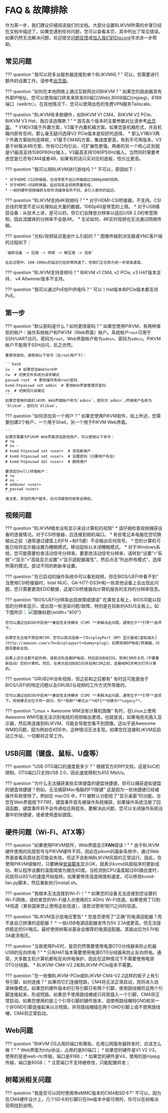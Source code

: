 # FAQ & 故障排除

作为第一步，我们建议仔细阅读我们的文档。大部分设置BLIKVM所需的步骤已经在文档中描述了。如果您遇到任何问题，您可以查看本页，其中列出了常见错误。如果仍然无法解决问题，欢迎提交[问题反馈](https://github.com/ThomasVon2021/blikvm/issues)或[加入我们的Discord](https://discord.gg/9Y374gUF6C)寻求进一步帮助。

## 常见问题

??? question "我可以将多台服务器连接到单个BLIKVM吗？"
    可以，但需要进行额外的设置工作。请参考[此页面](switch-guide.md)。

??? question "如何在本地网络上通过互联网访问BliKVM？"
    如果您的路由器具有外部IP地址，您可以使用端口转发来转发80端口(Web),8008端口(mjpeg)，8188端口（webrtc）。在其他情况下，您可以使用出色的免费VPN服务Tailscale。

??? question "BLiKVM有多款硬件，如BliKVM V1 CM4、BliKVM V2 PCIe、BliKVM V3 Hat，我应该选哪款？"
    * 首先各个版本的主要参数对比请参考[此页面](index.md)。
    * V1和V3属于外置方案，V2属于内置机箱方案。如果您是机箱形式，并且机箱内部有空间，那么毫无疑问选择V2 PCIe版本是较好的选择。
    * 那么V1和V3两个外置方案如何选择呢，V1基于CM4的方案，集成度更高，有到手可用版本。V3基于树莓派4B方案，所有IO口均引出，可扩展性更强。两者的另一个核心区别就是V1最高支持1080P60Hz输入，V3最高支持1080P50Hz输入。当然同时需要考虑您是已否有CM4或者4B，如果有的话只买对应的底板，性价比更高。

??? question "我可以用BLIKVM进行游戏吗？"
    不可以，原因如下：

    * 对于HDMI-CSI桥接器，总线带宽不足以传输超过1080p60的视频。
    * 对于HDMI-USB转换器，延迟较高且视频质量较低。
    * 一般的硬件视频捕获与软件流媒体有所不同，会引入额外的延迟。

??? question "BLIKVM支持4K视频吗？"
    * 对于HDMI-CSI桥接器，不支持。CSI总线的带宽不足以处理如此大量的数据。1080p60是带宽的上限。
    * 对于USB捕获设备：从技术上讲，是可以的，但它们会降低分辨率以适应USB 2.0的带宽限制，因此流媒体的分辨率不会是4K。
    * 无论如何，4K实时视频也无法通过网络传输。

??? question "光标/视频延迟是由什么引起的？"
    图像传输到浏览器或VNC客户端的过程如下：

    `捕获设备 -> 压缩 -> 网络 -> 解压缩 -> 渲染`

    在此过程中，100-200ms的延迟已经非常快速了。但我们正在努力进一步提高速度。

??? question "BLIKVM支持音频吗？"
    BliKVM v1 CM4, v2 PCIe, v3 HAT版本支持， v4 Allwinner版本不支持。

??? question "我可以通过PoE给Pi供电吗？"
    可以！Hat版本和PCIe版本都支持PoE。

## 第一步

??? question "默认密码是什么？如何更改密码？"
    如果您使用PiKVM，有两种类型的帐户：操作系统帐户和PiKVM（Web界面）帐户。系统帐户`root`可用于SSH/UART访问，密码为`root`。Web界面帐户称为`admin`，密码为`admin`。PiKVM帐户不能用于SSH访问，反之亦然。

    要更改密码，请使用以下命令（在root用户下）：

    ```bash
    su -  # 如果您在Webterm中
    rw  # 切换文件系统为读写模式
    passwd root  # 更改操作系统root密码
    kvmd-htpasswd set admin  # 更改Web界面管理员密码
    ro  # 切换回只读模式
    ```
    如果您使用的是BliKVM，Web界面帐户称为`admin`，密码为`admin`,终端用户名称为`blikvm`，密码为`blikvm`。

??? question "如何添加另一个用户？"
    如果您使用PiKVM软件，如上所述，您需要创建2个帐户，一个用于Shell，另一个用于PiKVM Web界面。

    ```
    如果您需要为PiKVM Web界面添加其他用户，可以使用以下命令：
    # rw
    # su -
    # kvmd-htpasswd set <user>  # 添加新用户
    # kvmd-htpasswd set <user>  # 设置密码（只要用户存在）
    # kvmd-htpasswd del <user>  # 删除用户

    要添加Shell/终端帐户：
    # rw
    # su -
    # adduser <user>
    # passwd <user>
    ```
    请注意，添加的用户越多，访问流媒体时帧率会降低。

## 视频问题

??? question "BLIKVM根本没有显示来自计算机的视频"
    * 请仔细检查视频捕获设备的连接情况。对于CSI桥接器，应连接到相机端口。
    * 有些笔记本电脑在您切换输出之前（通常通过键盘上的FN +和F5键）不会输出任何信号。
    * 您的计算机可能已经将显示器设置为睡眠模式。移动鼠标以关闭睡眠模式。
    * 对于Windows系统，您可能需要检查活动信号分辨率。要更改活动信号分辨率，请转到“设置”>“系统”>“显示”>“高级显示设置”>“显示适配器属性”，然后点击“列出所有模式”，选择所需的模式。尝试不同的刷新率设置。

??? question "在已启动的操作系统中可以看到视频，但在BIOS/UEFI中看不到"
    当使用CSI桥接器时，Intel NUC、GA-H77-DS3H和一些其他设备上会出现此问题。您只需要更改EDID数据，这是CSI桥接器向计算机报告的支持的分辨率信息。

??? question "BIOS/UEFI分辨率出现故障或错误"
    在某些主板上，BIOS可能以较低的分辨率显示，或出现一些渲染问题/故障，特别是在较新的ASUS主板上。如下图所示：
    ![图像标题](assets/images/faq/bios_glitch.png){width="400"}

    您可以通过在BIOS中启用**兼容性支持模块（CSM）**来解决此问题，通常位于**引导**选项下。

    如果您无法或不想启用CSM，您可以尝试连接一个DisplayPort（DP）显示器或[虚拟插头](http://amazon.com/s?k=displayport+dummy+plug)。如果拔掉DP电缆/转接器，问题将重新出现。

    如果上述方法都不起作用，请尝试先连接DP电缆，然后启动到BIOS，禁用CSM并关机（不要重新启动）您的计算机。然后，在再次启动到BIOS并启用CSM之前，连接HDMI并再次打开计算机。

??? question "GRUB2中没有视频，但之前和之后都有"
    有时这可能是由于BIOS/UEFI的特定问题以及GRUB2与视频的工作方式所导致的。

    您可以通过在BIOS中启用**兼容性支持模块（CSM）**来解决此问题，通常位于**引导**选项下。视频模式也位于同一部分。将**视频**模式从**UEFI**切换为**Legacy**。

??? question "Linux + Awesome WM没有计算机图像"
    有时，在Linux上使用Awesome WM可能无法识别电缆的视频输出更改。也就是说，如果电缆先插入显示器，然后再连接到BLIKVM，可能会导致您看不到图像。这似乎是Awesome WM的问题，因为例如在KDE中，这种情况无法复现。如果您在连接BLIKVM后启动工作站，一切都将正常工作。

## USB问题（键盘、鼠标、U盘等）

??? question "USB OTG端口的速度是多少？"
    根据官方的RPI文档，这是SoC的限制。OTG端口只支持USB 2.0，因此速度限制为455 Mbit/s。

??? question "为什么无法捕获某些实体键盘的键盘快捷键，但可以捕获虚拟键盘的键盘快捷键？例如，无法捕获Mac电脑的F11按键"
    这是因为一些快捷键已经被操作系统使用了，例如在 macOS 中，F11 被默认分配给了“显示桌面”的功能。当您在Web界面按下F11时，键盘事件首先被操作系统捕获，如果操作系统注册了回调函数，键盘事件将不会传递给应用程序。要解决此问题，您可以关闭操作系统设置中的快捷键，或者使用虚拟键盘。

## 硬件问题（Wi-Fi、ATX等）

??? question "如果使用PiKVM软件，Web界面显示**FAN**错误！"
    * 由于BLIKVM硬件使用的风扇型号与PIKVM硬件不同，因此在pikvm的最新系统中，通过Web界面查看风扇状态可能会失败。但这不会影响BLIKVM风扇的正常运行。因此，在使用PIKVM镜像时，只要确保[安装脚本](https://github.com/ThomasVon2021/blikvm/tree/master/package/kvmd-fan)显示OK，就表示kvmd风扇程序的更新成功。默认程序设置的温度阈值为摄氏60度。当检测到CPU温度超过60摄氏度时，风扇将以85%的速度开始旋转。如果要修改温度阈值和速度，可以修改kvmd-fan.py脚本，然后重新执行install.sh。

??? question "我根本无法连接到Wi-Fi！"
    * 如果您的设备无法连接到您设置的Wi-Fi网络，请检查您的Wi-Fi接入点使用的2.4GHz Wi-Fi信道。如果使用了12到14信道（某些国家禁止使用这些信道），请尝试使用1到11之间的信道。

??? question "BLIKVM显示低电压警告"
    * 您是否使用了“正确”的电源适配器？而不是自己拼凑的适配器？
    * 一些USB电源适配器宣传为5V 2.1A或更高，但无法提供稳定的5V电压。最好使用树莓派基金会推荐的电源适配器。其输出应为5.1V和3A直流电压。

??? question "当我使用PoE时，是否仍然需要使用电源OTG分线器来防止机器USB的反向供电？"
    * 只有HAT版本需要使用电源OTG分线器来防止反向供电。通常，大多数主机计算机都有反向供电保护，因此在这种情况下不需要使用电源OTG分线器。
    * BLIKVM-CM4-V2.2和BLIKVM-PCIe版本不需要。

??? question "在一些像BLIKVM-PCIe或BLIKVM-CM4-V2.2这样的板子上有引导引脚，如何连接？"
    如果将它们连接短路，CM4将无法正常启动，而将进入烧录映像模式。如果您的硬件版本的引导引脚只有两个引脚，使用跳线帽将这两个引脚连接起来，形成短路。如果您不使用跳线帽或只将其插入一个引脚，CM4将正常启动。如果您使用的是三个引导引脚的硬件版本，请使用跳线帽将GND和另一个非GND引脚连接起来以示短路，并将跳线帽插在两个GND引脚上或不使用跳线帽，CM4将正常启动。

## Web问题

??? question "BliKVM OS占用的端口有哪些，在用公网服务器转发时，应该怎么做？"
    * Web界面为http协议，占用的是80端口；
    * 如果您的硬件是V1 V2 V3，使用的是是web-rtc传输，端口是8188；
    * 如果您的硬件是V4，使用的是mjepg传输，端口是8008；
    * 注意端口不支持被修改，只能配置转发；

## 树莓派相关问题
??? question "我是否可以同时使用带eMMC版本的CM4和SD卡?"
    不可以，因为在CM4硬件设计上，几个SD卡的引脚只在lite版本中是可用的，你可以在树莓派官网找到说明。
